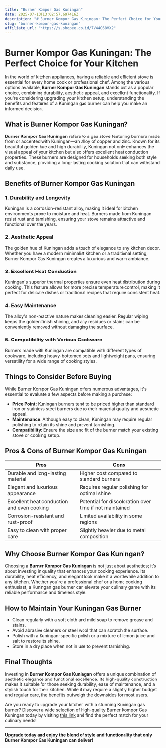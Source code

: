 ```yaml
---
title: "Burner Kompor Gas Kuningan"
date: 2025-07-13T13:02:57.697416Z
description: "# Burner Kompor Gas Kuningan: The Perfect Choice for Your Kitchen  ..."
slug: "burner-kompor-gas-kuningan"
affiliate_url: "https://s.shopee.co.id/7V44C68VX2"
---
```

# Burner Kompor Gas Kuningan: The Perfect Choice for Your Kitchen  

In the world of kitchen appliances, having a reliable and efficient stove is essential for every home cook or professional chef. Among the various options available, **Burner Kompor Gas Kuningan** stands out as a popular choice, combining durability, aesthetic appeal, and excellent functionality. If you're considering upgrading your kitchen setup, understanding the benefits and features of a Kuningan gas burner can help you make an informed decision.  

## What is Burner Kompor Gas Kuningan?  

**Burner Kompor Gas Kuningan** refers to a gas stove featuring burners made from or accented with Kuningan—an alloy of copper and zinc. Known for its beautiful golden hue and high durability, Kuningan not only enhances the visual appeal of your kitchen but also offers excellent heat conduction properties. These burners are designed for households seeking both style and substance, providing a long-lasting cooking solution that can withstand daily use.  

## Benefits of Burner Kompor Gas Kuningan  

### 1. Durability and Longevity  
Kuningan is a corrosion-resistant alloy, making it ideal for kitchen environments prone to moisture and heat. Burners made from Kuningan resist rust and tarnishing, ensuring your stove remains attractive and functional over the years.  

### 2. Aesthetic Appeal  
The golden hue of Kuningan adds a touch of elegance to any kitchen decor. Whether you have a modern minimalist kitchen or a traditional setting, Burner Kompor Gas Kuningan creates a luxurious and warm ambiance.  

### 3. Excellent Heat Conduction  
Kuningan's superior thermal properties ensure even heat distribution during cooking. This feature allows for more precise temperature control, making it perfect for delicate dishes or traditional recipes that require consistent heat.  

### 4. Easy Maintenance  
The alloy's non-reactive nature makes cleaning easier. Regular wiping keeps the golden finish shining, and any residues or stains can be conveniently removed without damaging the surface.  

### 5. Compatibility with Various Cookware  
Burners made with Kuningan are compatible with different types of cookware, including heavy-bottomed pots and lightweight pans, ensuring versatility for a wide range of cooking styles.  

## Things to Consider Before Buying  

While Burner Kompor Gas Kuningan offers numerous advantages, it's essential to evaluate a few aspects before making a purchase:  

- **Price Point:** Kuningan burners tend to be priced higher than standard iron or stainless steel burners due to their material quality and aesthetic appeal.  
- **Maintenance:** Although easy to clean, Kuningan may require regular polishing to retain its shine and prevent tarnishing.  
- **Compatibility:** Ensure the size and fit of the burner match your existing stove or cooking setup.  

## Pros & Cons of Burner Kompor Gas Kuningan  

| Pros                                                      | Cons                                              |
|-----------------------------------------------------------|---------------------------------------------------|
| Durable and long-lasting material                        | Higher cost compared to standard burners         |
| Elegant and luxurious appearance                          | Requires regular polishing for optimal shine    |
| Excellent heat conduction and even cooking               | Potential for discoloration over time if not maintained |
| Corrosion-resistant and rust-proof                        | Limited availability in some regions            |
| Easy to clean with proper care                            | Slightly heavier due to metal composition       |

## Why Choose Burner Kompor Gas Kuningan?  

Choosing a **Burner Kompor Gas Kuningan** is not just about aesthetics; it’s about investing in quality that enhances your cooking experience. Its durability, heat efficiency, and elegant look make it a worthwhile addition to any kitchen. Whether you're a professional chef or a home cooking enthusiast, a Kuningan gas burner can elevate your culinary game with its reliable performance and timeless style.  

## How to Maintain Your Kuningan Gas Burner  

- Clean regularly with a soft cloth and mild soap to remove grease and stains.  
- Avoid abrasive cleaners or steel wool that can scratch the surface.  
- Polish with a Kuningan-specific polish or a mixture of lemon juice and salt to restore its shine.  
- Store in a dry place when not in use to prevent tarnishing.  

## Final Thoughts  

Investing in **Burner Kompor Gas Kuningan** offers a unique combination of aesthetic elegance and functional excellence. Its high-quality construction makes it suitable for those seeking durability, ease of maintenance, and a stylish touch for their kitchen. While it may require a slightly higher budget and regular care, the benefits outweigh the downsides for most users.  

Are you ready to upgrade your kitchen with a stunning Kuningan gas burner? Discover a wide selection of high-quality Burner Kompor Gas Kuningan today by visiting [this link](https://s.shopee.co.id/7V44C68VX2) and find the perfect match for your culinary needs!  

---

**Upgrade today and enjoy the blend of style and functionality that only Burner Kompor Gas Kuningan can deliver!**